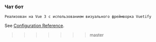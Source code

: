
### Чат бот

```
Реализован на Vue 3 с использованием визуального фреймворка Vuetify 

```

See [Configuration Reference](https://vitejs.dev/config/).
>>>>>>> master
